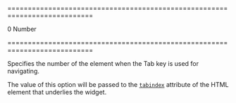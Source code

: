 <!--**
/*-------------------------------------------
    Auto-generated file. Do not modify.
-------------------------------------------

**-->
===========================================================================
<!--default-->0<!--/default-->
<!--type-->Number<!--/type-->
===========================================================================

<!--shortDescription-->
Specifies the number of the element when the Tab key is used for navigating.
<!--/shortDescription-->

<!--fullDescription-->
The value of this option will be passed to the [`tabindex`](https://www.w3schools.com/tags/att_global_tabindex.asp) attribute of the HTML element that underlies the widget.
<!--/fullDescription-->